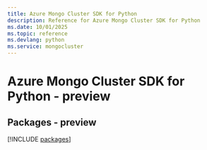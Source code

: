 ```yaml
---
title: Azure Mongo Cluster SDK for Python
description: Reference for Azure Mongo Cluster SDK for Python
ms.date: 10/01/2025
ms.topic: reference
ms.devlang: python
ms.service: mongocluster
---
```

# Azure Mongo Cluster SDK for Python - preview
## Packages - preview
[!INCLUDE [packages](mongo-cluster-index.md)]